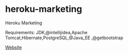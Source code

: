 # heroku-marketing
Heroku Marketing

Requirements:
JDK,@intellijidea,Apache Tomcat,Hibernate,PostgreSQL,@Java_EE ,@getbootstrap 

[Website](https://heroku-postgres-455e2c88.herokuapp.com/)
